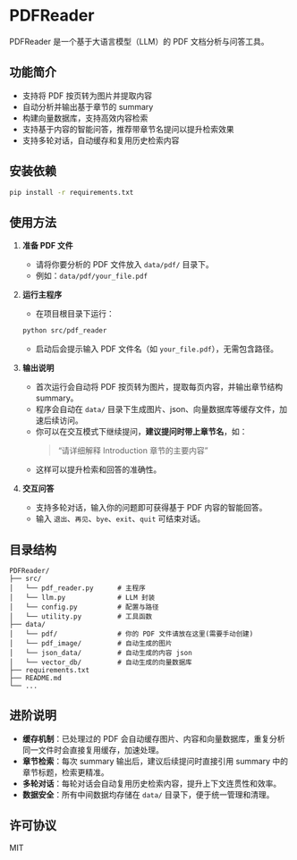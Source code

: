 # PDFReader

PDFReader 是一个基于大语言模型（LLM）的 PDF 文档分析与问答工具。

## 功能简介

- 支持将 PDF 按页转为图片并提取内容
- 自动分析并输出基于章节的 summary
- 构建向量数据库，支持高效内容检索
- 支持基于内容的智能问答，推荐带章节名提问以提升检索效果
- 支持多轮对话，自动缓存和复用历史检索内容

## 安装依赖

```bash
pip install -r requirements.txt
```

## 使用方法

1. **准备 PDF 文件**
   - 请将你要分析的 PDF 文件放入 `data/pdf/` 目录下。
   - 例如：`data/pdf/your_file.pdf`

2. **运行主程序**
   - 在项目根目录下运行：
   ```bash
   python src/pdf_reader
   ```
   - 启动后会提示输入 PDF 文件名（如 `your_file.pdf`），无需包含路径。

3. **输出说明**
   - 首次运行会自动将 PDF 按页转为图片，提取每页内容，并输出章节结构 summary。
   - 程序会自动在 `data/` 目录下生成图片、json、向量数据库等缓存文件，加速后续访问。
   - 你可以在交互模式下继续提问，**建议提问时带上章节名**，如：
     > “请详细解释 Introduction 章节的主要内容”
   - 这样可以提升检索和回答的准确性。

4. **交互问答**
   - 支持多轮对话，输入你的问题即可获得基于 PDF 内容的智能回答。
   - 输入 `退出`、`再见`、`bye`、`exit`、`quit` 可结束对话。

## 目录结构

```
PDFReader/
├── src/
│   └── pdf_reader.py      # 主程序
│   └── llm.py             # LLM 封装
│   └── config.py          # 配置与路径
│   └── utility.py         # 工具函数
├── data/
│   └── pdf/               # 你的 PDF 文件请放在这里(需要手动创建)
│   └── pdf_image/         # 自动生成的图片
│   └── json_data/         # 自动生成的内容 json
│   └── vector_db/         # 自动生成的向量数据库
├── requirements.txt
├── README.md
└── ...
```

## 进阶说明

- **缓存机制**：已处理过的 PDF 会自动缓存图片、内容和向量数据库，重复分析同一文件时会直接复用缓存，加速处理。
- **章节检索**：每次 summary 输出后，建议后续提问时直接引用 summary 中的章节标题，检索更精准。
- **多轮对话**：每轮对话会自动复用历史检索内容，提升上下文连贯性和效率。
- **数据安全**：所有中间数据均存储在 `data/` 目录下，便于统一管理和清理。

## 许可协议

MIT 